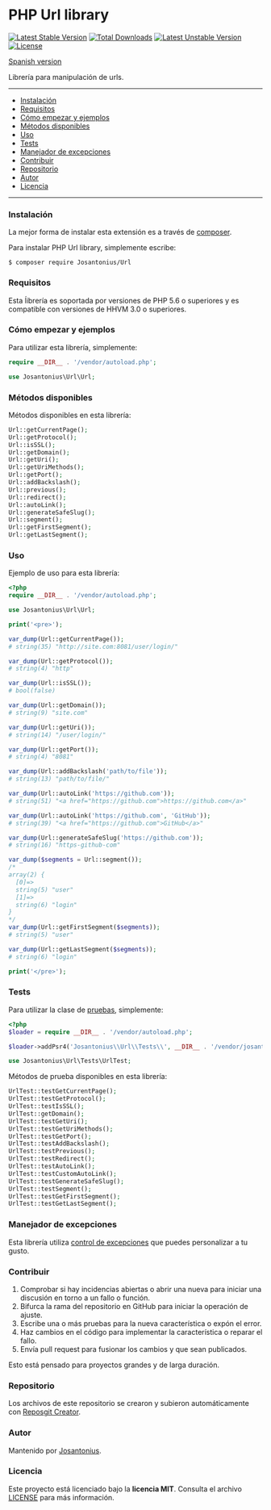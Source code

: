 # PHP Url library

[![Latest Stable Version](https://poser.pugx.org/josantonius/url/v/stable)](https://packagist.org/packages/josantonius/url) [![Total Downloads](https://poser.pugx.org/josantonius/url/downloads)](https://packagist.org/packages/josantonius/url) [![Latest Unstable Version](https://poser.pugx.org/josantonius/url/v/unstable)](https://packagist.org/packages/josantonius/url) [![License](https://poser.pugx.org/josantonius/url/license)](https://packagist.org/packages/josantonius/url)

[Spanish version](README-ES.md)

Librería para manipulación de urls.

---

- [Instalación](#instalación)
- [Requisitos](#requisitos)
- [Cómo empezar y ejemplos](#cómo-empezar-y-ejemplos)
- [Métodos disponibles](#métodos-disponibles)
- [Uso](#uso)
- [Tests](#tests)
- [Manejador de excepciones](#manejador-de-excepciones)
- [Contribuir](#contribuir)
- [Repositorio](#repositorio)
- [Autor](#autor)
- [Licencia](#licencia)

---

### Instalación 

La mejor forma de instalar esta extensión es a través de [composer](http://getcomposer.org/download/).

Para instalar PHP Url library, simplemente escribe:

    $ composer require Josantonius/Url

### Requisitos

Esta ĺibrería es soportada por versiones de PHP 5.6 o superiores y es compatible con versiones de HHVM 3.0 o superiores.

### Cómo empezar y ejemplos

Para utilizar esta librería, simplemente:

```php
require __DIR__ . '/vendor/autoload.php';

use Josantonius\Url\Url;
```
### Métodos disponibles

Métodos disponibles en esta librería:

```php
Url::getCurrentPage();
Url::getProtocol();
Url::isSSL();
Url::getDomain();
Url::getUri();
Url::getUriMethods();
Url::getPort();
Url::addBackslash();
Url::previous();
Url::redirect();
Url::autoLink();
Url::generateSafeSlug();
Url::segment();
Url::getFirstSegment();
Url::getLastSegment();
```
### Uso

Ejemplo de uso para esta librería:

```php
<?php
require __DIR__ . '/vendor/autoload.php';

use Josantonius\Url\Url;

print('<pre>'); 

var_dump(Url::getCurrentPage()); 
# string(35) "http://site.com:8081/user/login/"

var_dump(Url::getProtocol()); 	 
# string(4) "http"

var_dump(Url::isSSL()); 		 
# bool(false)

var_dump(Url::getDomain()); 	 
# string(9) "site.com"

var_dump(Url::getUri()); 		 
# string(14) "/user/login/"

var_dump(Url::getPort()); 		 
# string(4) "8081"

var_dump(Url::addBackslash('path/to/file'));   
# string(13) "path/to/file/"

var_dump(Url::autoLink('https://github.com')); 
# string(51) "<a href="https://github.com">https://github.com</a>"

var_dump(Url::autoLink('https://github.com', 'GitHub')); 
# string(39) "<a href="https://github.com">GitHub</a>"

var_dump(Url::generateSafeSlug('https://github.com')); 
# string(16) "https-github-com"

var_dump($segments = Url::segment());
/*
array(2) {
  [0]=>
  string(5) "user"
  [1]=>
  string(6) "login"
}
*/
var_dump(Url::getFirstSegment($segments)); 
# string(5) "user"

var_dump(Url::getLastSegment($segments)); 
# string(6) "login"

print('</pre>'); 
```

### Tests 

Para utilizar la clase de [pruebas](tests), simplemente:

```php
<?php
$loader = require __DIR__ . '/vendor/autoload.php';

$loader->addPsr4('Josantonius\\Url\\Tests\\', __DIR__ . '/vendor/josantonius/url/tests');

use Josantonius\Url\Tests\UrlTest;
```
Métodos de prueba disponibles en esta librería:

```php
UrlTest::testGetCurrentPage();
UrlTest::testGetProtocol();
UrlTest::testIsSSL();
UrlTest::getDomain();
UrlTest::testGetUri();
UrlTest::testGetUriMethods();
UrlTest::testGetPort();
UrlTest::testAddBackslash();
UrlTest::testPrevious();
UrlTest::testRedirect();
UrlTest::testAutoLink();
UrlTest::testCustomAutoLink();
UrlTest::testGenerateSafeSlug();
UrlTest::testSegment();
UrlTest::testGetFirstSegment();
UrlTest::testGetLastSegment();
```

### Manejador de excepciones

Esta librería utiliza [control de excepciones](src/Exception) que puedes personalizar a tu gusto.
### Contribuir
1. Comprobar si hay incidencias abiertas o abrir una nueva para iniciar una discusión en torno a un fallo o función.
1. Bifurca la rama del repositorio en GitHub para iniciar la operación de ajuste.
1. Escribe una o más pruebas para la nueva característica o expón el error.
1. Haz cambios en el código para implementar la característica o reparar el fallo.
1. Envía pull request para fusionar los cambios y que sean publicados.

Esto está pensado para proyectos grandes y de larga duración.

### Repositorio

Los archivos de este repositorio se crearon y subieron automáticamente con [Reposgit Creator](https://github.com/Josantonius/BASH-Reposgit).

### Autor

Mantenido por [Josantonius](https://github.com/Josantonius/).

### Licencia

Este proyecto está licenciado bajo la **licencia MIT**. Consulta el archivo [LICENSE](LICENSE) para más información.